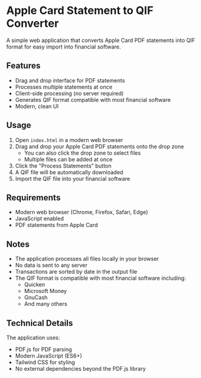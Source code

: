 # Apple Card Statement to QIF Converter

A simple web application that converts Apple Card PDF statements into QIF format for easy import into financial software.

## Features

- Drag and drop interface for PDF statements
- Processes multiple statements at once
- Client-side processing (no server required)
- Generates QIF format compatible with most financial software
- Modern, clean UI

## Usage

1. Open `index.html` in a modern web browser
2. Drag and drop your Apple Card PDF statements onto the drop zone
   - You can also click the drop zone to select files
   - Multiple files can be added at once
3. Click the "Process Statements" button
4. A QIF file will be automatically downloaded
5. Import the QIF file into your financial software

## Requirements

- Modern web browser (Chrome, Firefox, Safari, Edge)
- JavaScript enabled
- PDF statements from Apple Card

## Notes

- The application processes all files locally in your browser
- No data is sent to any server
- Transactions are sorted by date in the output file
- The QIF format is compatible with most financial software including:
  - Quicken
  - Microsoft Money
  - GnuCash
  - And many others

## Technical Details

The application uses:
- PDF.js for PDF parsing
- Modern JavaScript (ES6+)
- Tailwind CSS for styling
- No external dependencies beyond the PDF.js library 
